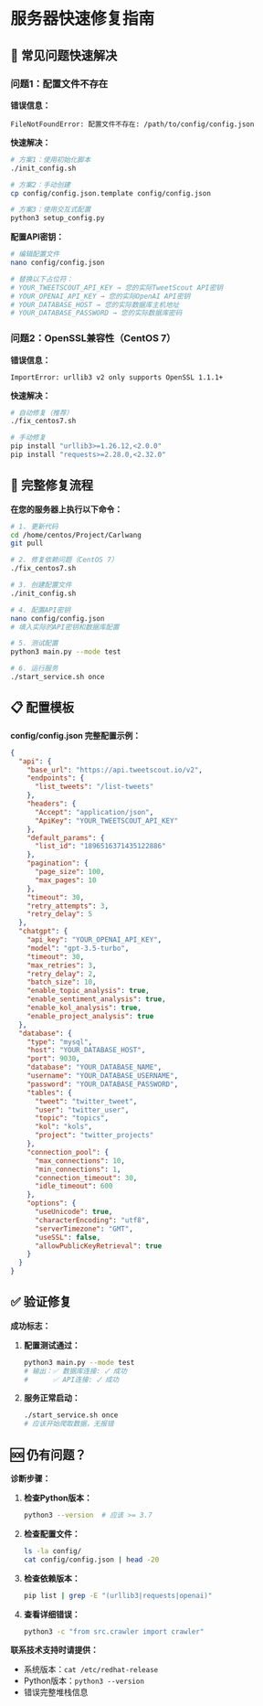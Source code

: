 # 服务器快速修复指南

## 🚨 常见问题快速解决

### 问题1：配置文件不存在

**错误信息：**
```
FileNotFoundError: 配置文件不存在: /path/to/config/config.json
```

**快速解决：**
```bash
# 方案1：使用初始化脚本
./init_config.sh

# 方案2：手动创建
cp config/config.json.template config/config.json

# 方案3：使用交互式配置
python3 setup_config.py
```

**配置API密钥：**
```bash
# 编辑配置文件
nano config/config.json

# 替换以下占位符：
# YOUR_TWEETSCOUT_API_KEY → 您的实际TweetScout API密钥
# YOUR_OPENAI_API_KEY → 您的实际OpenAI API密钥
# YOUR_DATABASE_HOST → 您的实际数据库主机地址
# YOUR_DATABASE_PASSWORD → 您的实际数据库密码
```

### 问题2：OpenSSL兼容性（CentOS 7）

**错误信息：**
```
ImportError: urllib3 v2 only supports OpenSSL 1.1.1+
```

**快速解决：**
```bash
# 自动修复（推荐）
./fix_centos7.sh

# 手动修复
pip install "urllib3>=1.26.12,<2.0.0"
pip install "requests>=2.28.0,<2.32.0"
```

## 🔧 完整修复流程

**在您的服务器上执行以下命令：**

```bash
# 1. 更新代码
cd /home/centos/Project/Carlwang
git pull

# 2. 修复依赖问题（CentOS 7）
./fix_centos7.sh

# 3. 创建配置文件
./init_config.sh

# 4. 配置API密钥
nano config/config.json
# 填入实际的API密钥和数据库配置

# 5. 测试配置
python3 main.py --mode test

# 6. 运行服务
./start_service.sh once
```

## 📋 配置模板

**config/config.json 完整配置示例：**

```json
{
  "api": {
    "base_url": "https://api.tweetscout.io/v2",
    "endpoints": {
      "list_tweets": "/list-tweets"
    },
    "headers": {
      "Accept": "application/json",
      "ApiKey": "YOUR_TWEETSCOUT_API_KEY"
    },
    "default_params": {
      "list_id": "1896516371435122886"
    },
    "pagination": {
      "page_size": 100,
      "max_pages": 10
    },
    "timeout": 30,
    "retry_attempts": 3,
    "retry_delay": 5
  },
  "chatgpt": {
    "api_key": "YOUR_OPENAI_API_KEY",
    "model": "gpt-3.5-turbo",
    "timeout": 30,
    "max_retries": 3,
    "retry_delay": 2,
    "batch_size": 10,
    "enable_topic_analysis": true,
    "enable_sentiment_analysis": true,
    "enable_kol_analysis": true,
    "enable_project_analysis": true
  },
  "database": {
    "type": "mysql",
    "host": "YOUR_DATABASE_HOST",
    "port": 9030,
    "database": "YOUR_DATABASE_NAME",
    "username": "YOUR_DATABASE_USERNAME",
    "password": "YOUR_DATABASE_PASSWORD",
    "tables": {
      "tweet": "twitter_tweet",
      "user": "twitter_user",
      "topic": "topics",
      "kol": "kols",
      "project": "twitter_projects"
    },
    "connection_pool": {
      "max_connections": 10,
      "min_connections": 1,
      "connection_timeout": 30,
      "idle_timeout": 600
    },
    "options": {
      "useUnicode": true,
      "characterEncoding": "utf8",
      "serverTimezone": "GMT",
      "useSSL": false,
      "allowPublicKeyRetrieval": true
    }
  }
}
```

## ✅ 验证修复

**成功标志：**

1. **配置测试通过：**
   ```bash
   python3 main.py --mode test
   # 输出：✅ 数据库连接: ✓ 成功
   #      ✅ API连接: ✓ 成功
   ```

2. **服务正常启动：**
   ```bash
   ./start_service.sh once
   # 应该开始爬取数据，无报错
   ```

## 🆘 仍有问题？

**诊断步骤：**

1. **检查Python版本：**
   ```bash
   python3 --version  # 应该 >= 3.7
   ```

2. **检查配置文件：**
   ```bash
   ls -la config/
   cat config/config.json | head -20
   ```

3. **检查依赖版本：**
   ```bash
   pip list | grep -E "(urllib3|requests|openai)"
   ```

4. **查看详细错误：**
   ```bash
   python3 -c "from src.crawler import crawler"
   ```

**联系技术支持时请提供：**
- 系统版本：`cat /etc/redhat-release`
- Python版本：`python3 --version`
- 错误完整堆栈信息